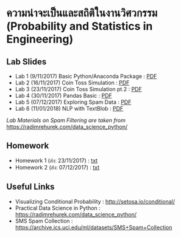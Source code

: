 # ความน่าจะเป็นและสถิติในงานวิศวกรรม (Probability and Statistics in Engineering)

## Lab Slides
- Lab 1 (9/11/2017) Basic Python/Anaconda Package : [PDF](/lecture2%20-%20intro%20to%20anaconda,%20spyder,%20numpy,%20python.pdf)
- Lab 2 (16/11/2017) Coin Toss Simulation : [PDF](/lecture3%20-%20coin%20toss%20simulation.pdf)
- Lab 3 (23/11/2017) Coin Toss Simulation pt.2 : [PDF](/lecture4%20-%20cointoss2.pdf)
- Lab 4 (30/11/2017) Pandas Basic : [PDF](/lecture5%20-%20pandas.pdf) 
- Lab 5 (07/12/2017) Exploring Spam Data : [PDF](/lecture6%20-%20spam%20data.pdf)
- Lab 6 (11/01/2018) NLP with TextBlob : [PDF](/lecture7%20-%20textblob.pdf)

*Lab Materials on Spam Filtering are taken from* https://radimrehurek.com/data_science_python/ 

## Homework
- Homework 1 (ส่ง: 23/11/2017) : [txt](/hw1.txt)
- Homework 2 (ส่ง: 07/12/2017) : [txt](/hw2.txt)

## Useful Links
- Visualizing Conditional Probability : http://setosa.io/conditional/
- Practical Data Science in Python : https://radimrehurek.com/data_science_python/
- SMS Spam Collection : https://archive.ics.uci.edu/ml/datasets/SMS+Spam+Collection
